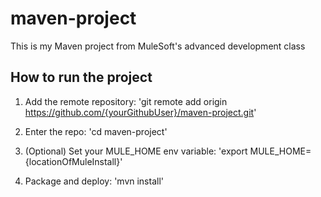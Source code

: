 # maven-project

This is my Maven project from MuleSoft's advanced development class

## How to run the project

1. Add the remote repository: 'git remote add origin https://github.com/{yourGithubUser}/maven-project.git'

1. Enter the repo: 'cd maven-project'

1. (Optional) Set your MULE_HOME env variable: 'export MULE_HOME={locationOfMuleInstall}'

1. Package and deploy: 'mvn install'

